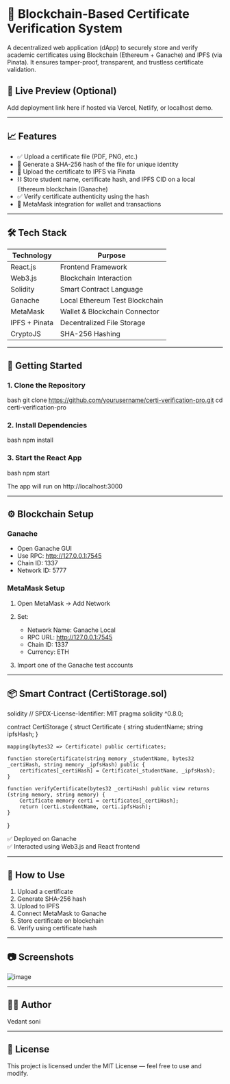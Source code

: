# 📌 Blockchain-Based Certificate Verification System

A decentralized web application (dApp) to securely store and verify academic certificates using Blockchain (Ethereum + Ganache) and IPFS (via Pinata). It ensures tamper-proof, transparent, and trustless certificate validation.

## 🔗 Live Preview (Optional)
Add deployment link here if hosted via Vercel, Netlify, or localhost demo.

---

## 📈 Features

- ✅ Upload a certificate file (PDF, PNG, etc.)
- 🔐 Generate a SHA-256 hash of the file for unique identity
- 📁 Upload the certificate to IPFS via Pinata
- ⛓ Store student name, certificate hash, and IPFS CID on a local Ethereum blockchain (Ganache)
- ✅ Verify certificate authenticity using the hash
- 🧒 MetaMask integration for wallet and transactions

---

## 🛠 Tech Stack

| Technology       | Purpose                          |
|------------------|----------------------------------|
| React.js         | Frontend Framework               |
| Web3.js          | Blockchain Interaction           |
| Solidity         | Smart Contract Language          |
| Ganache          | Local Ethereum Test Blockchain   |
| MetaMask         | Wallet & Blockchain Connector    |
| IPFS + Pinata    | Decentralized File Storage       |
| CryptoJS         | SHA-256 Hashing                  |

---

## 🚀 Getting Started

### 1. Clone the Repository

bash
git clone https://github.com/yourusername/certi-verification-pro.git
cd certi-verification-pro


### 2. Install Dependencies

bash
npm install


### 3. Start the React App

bash
npm start


The app will run on http://localhost:3000

---

## ⚙ Blockchain Setup

### Ganache

- Open Ganache GUI
- Use RPC: http://127.0.0.1:7545
- Chain ID: 1337
- Network ID: 5777

### MetaMask Setup

1. Open MetaMask → Add Network
2. Set:
   - Network Name: Ganache Local
   - RPC URL: http://127.0.0.1:7545
   - Chain ID: 1337
   - Currency: ETH

3. Import one of the Ganache test accounts

---

## 📦 Smart Contract (CertiStorage.sol)

solidity
// SPDX-License-Identifier: MIT
pragma solidity ^0.8.0;

contract CertiStorage {
    struct Certificate {
        string studentName;
        string ipfsHash;
    }

    mapping(bytes32 => Certificate) public certificates;

    function storeCertificate(string memory _studentName, bytes32 _certiHash, string memory _ipfsHash) public {
        certificates[_certiHash] = Certificate(_studentName, _ipfsHash);
    }

    function verifyCertificate(bytes32 _certiHash) public view returns (string memory, string memory) {
        Certificate memory certi = certificates[_certiHash];
        return (certi.studentName, certi.ipfsHash);
    }
}


✅ Deployed on Ganache  
✅ Interacted using Web3.js and React frontend

---

## 🧪 How to Use

1. Upload a certificate
2. Generate SHA-256 hash
3. Upload to IPFS
4. Connect MetaMask to Ganache
5. Store certificate on blockchain
6. Verify using certificate hash

---

## 📷 Screenshots

![image](https://github.com/user-attachments/assets/5fefb688-a964-4009-99bc-31ee250a1399)


---

## 🙇‍♂ Author

Vedant soni   

---

## 📝 License

This project is licensed under the MIT License — feel free to use and modify.
